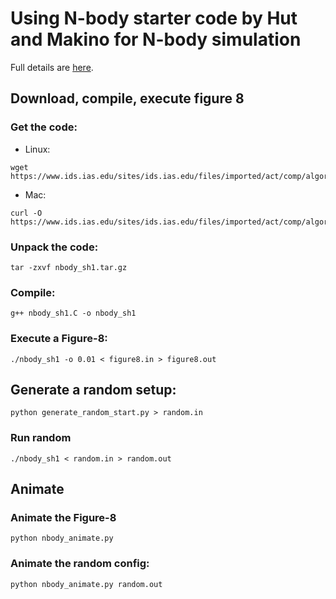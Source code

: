 # Using N-body starter code by Hut and Makino for N-body simulation

Full details are [here](https://www.ids.ias.edu/~piet/act/comp/algorithms/starter).

## Download, compile, execute figure 8

### Get the code:

- Linux:
```
wget https://www.ids.ias.edu/sites/ids.ias.edu/files/imported/act/comp/algorithms/starter/nbody_sh1.tar.gz
```
- Mac:
```
curl -O https://www.ids.ias.edu/sites/ids.ias.edu/files/imported/act/comp/algorithms/starter/nbody_sh1.tar.gz
```

### Unpack the code:
```
tar -zxvf nbody_sh1.tar.gz
```

### Compile:
```
g++ nbody_sh1.C -o nbody_sh1
```

### Execute a Figure-8:
```
./nbody_sh1 -o 0.01 < figure8.in > figure8.out
```

## Generate a random setup:
```
python generate_random_start.py > random.in
```

### Run random
```
./nbody_sh1 < random.in > random.out
```

## Animate 

### Animate the Figure-8
```
python nbody_animate.py
```

### Animate the random config:
```
python nbody_animate.py random.out
```
